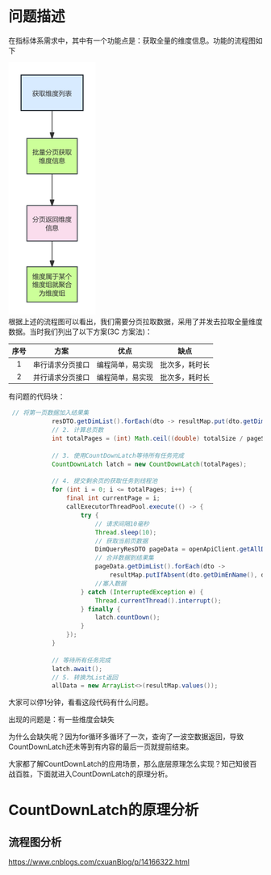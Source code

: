 # 问题描述

在指标体系需求中，其中有一个功能点是：获取全量的维度信息。功能的流程图如下

![项目截图](images/获取维度列表的接口.png)  
根据上述的流程图可以看出，我们需要分页拉取数据，采用了并发去拉取全量维度数据。当时我们列出了以下方案(3C 方案法)：

| 序号 |       方案       |       优点       |      缺点      |
| :--: | :--------------: | :--------------: | :------------: |
|  1   | 串行请求分页接口 | 编程简单，易实现 | 批次多，耗时长 |
|  2   | 并行请求分页接口 | 编程简单，易实现 | 批次多，耗时长 |

有问题的代码块：

```java showLineNumbers
 // 将第一页数据加入结果集
            resDTO.getDimList().forEach(dto -> resultMap.put(dto.getDimEnName(), dto));
            // 2. 计算总页数
            int totalPages = (int) Math.ceil((double) totalSize / pageSize);

            // 3. 使用CountDownLatch等待所有任务完成
            CountDownLatch latch = new CountDownLatch(totalPages);

            // 4. 提交剩余页的获取任务到线程池
            for (int i = 0; i <= totalPages; i++) {
                final int currentPage = i;
                callExecutorThreadPool.execute(() -> {
                    try {
                        // 请求间隔10毫秒
                        Thread.sleep(10);
                        // 获取当前页数据
                        DimQueryResDTO pageData = openApiClient.getAllDimensionList(currentPage, pageSize);
                        // 合并数据到结果集
                        pageData.getDimList().forEach(dto ->
                            resultMap.putIfAbsent(dto.getDimEnName(), dto));
                        //塞入数据
                    } catch (InterruptedException e) {
                        Thread.currentThread().interrupt();
                    } finally {
                        latch.countDown();
                    }
                });
            }

            // 等待所有任务完成
            latch.await();
            // 5. 转换为List返回
            allData = new ArrayList<>(resultMap.values());
```

大家可以停1分钟，看看这段代码有什么问题。

出现的问题是：有一些维度会缺失

为什么会缺失呢？因为for循环多循环了一次，查询了一波空数据返回，导致CountDownLatch还未等到有内容的最后一页就提前结束。

大家都了解CountDownLatch的应用场景，那么底层原理怎么实现？知己知彼百战百胜，下面就进入CountDownLatch的原理分析。

# CountDownLatch的原理分析
## 流程图分析
https://www.cnblogs.com/cxuanBlog/p/14166322.html


